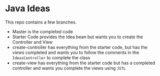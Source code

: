 # Java Ideas

This repo contains a few branches.

- Master is the completed code
- Starter Code provides the Idea bean but wants you to create the Controller and View
- create-controller has everything from the starter code, but has the views completed and wants you to follow the comments in the `IdeasController` to complete the class
- create-view has everything from the starter code but has a completed controller and wants you complete the views using `JSTL`
